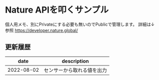 # Nature APIを叩くサンプル

個人用メモ、別にPrivateにする必要も無いのでPublicで管理します。
詳細は↓参照
https://developer.nature.global/

## 更新履歴

date | description
--- | ---
2022-08-02 | センサーから取れる値を出力
